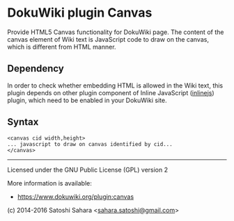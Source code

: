 DokuWiki plugin Canvas
======================

Provide HTML5 Canvas functionality for DokuWiki page.
The content of the canvas element of Wiki text is JavaScript code to draw on the canvas, which is different from HTML manner.

Dependency
----------
In order to check whether embedding HTML is allowed in the Wiki text, this plugin depends on other plugin component of Inline JavaScript ([inlinejs](https://www.dokuwiki.org/plugin:inlinejs)) plugin, which need to be enabled in your DokuWiki site.


Syntax
------

    <canvas cid width,height>
    ... javascript to draw on canvas identified by cid...
    </canvas>

----
Licensed under the GNU Public License (GPL) version 2

More information is available:
  * https://www.dokuwiki.org/plugin:canvas

(c) 2014-2016 Satoshi Sahara \<sahara.satoshi@gmail.com>
 